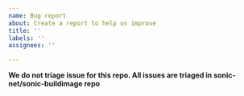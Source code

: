```yaml
---
name: Bug report
about: Create a report to help us improve
title: ''
labels: ''
assignees: ''

---
```


**We do not triage issue for this repo. All issues are triaged in sonic-net/sonic-buildimage repo**

